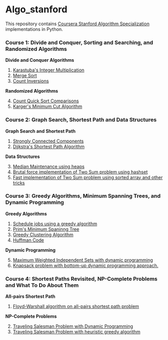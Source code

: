 # Algo_stanford

This repository contains [Coursera Stanford Algorithm Specialization](https://www.coursera.org/specializations/algorithms) implementations in Python.

### Course 1: Divide and Conquer, Sorting and Searching, and Randomized Algorithms
**Divide and Conquer Algorithms**
1. [Karastuba's Integer Multiplication](./C1:%20Divide%20and%20Conquer/Karastuba_mul.py)
2. [Merge Sort](./C1:%20Divide%20and%20Conquer/Merge_sort.py)
3. [Count Inversions](./C1:%20Divide%20and%20Conquer/Count_inversion.py) 

**Randomized Algorithms**

4. [Count Quick Sort Comparisons](./C1:%20Divide%20and%20Conquer/Quick_sort_count.py)
5. [Karger's Minimum Cut Algorithm](./C1:%20Divide%20and%20Conquer/Karger_mincut.py)

### Course 2: Graph Search, Shortest Path and Data Structures
**Graph Search and Shortest Path**
1. [Strongly Connected Components](./C2:%20Graph%20Search/SCC.py)
2. [Dijkstra's Shortest Path Algorithm](./C2:%20Graph%20Search/Dijkstra.py)

**Data Structures**

3. [Median Maintenance using heaps](./C2:%20Graph%20Search/Median_Maintenance.py)
4. [Brutal force implementation of Two Sum problem using hashset](./C2:%20Graph%20Search/two_sum_set.py)
5. [Fast implementation of Two Sum problem using sorted array and other tricks](./C2:%20Graph%20Search/two_sum_array.py)

### Course 3: Greedy Algorithms, Minimum Spanning Trees, and Dynamic Programming
**Greedy Algorithms**

1. [Schedule jobs using a greedy algorithm](./C3:%20Greedy%20Algo/jobs_greedy.py)
2. [Prim's Minimum Spaninng Tree](./C3:%20Greedy%20Algo/MST_Prim.py)
3. [Greedy Clustering Algorithm](./C3:%20Greedy%20Algo/clustering_small.py)
4. [Huffman Code](./C3:%20Greedy%20Algo/huffman.py)

**Dynamic Programming**

5. [Maximum Weighted Independent Sets with dynamic programming](./C3:%20Greedy%20Algo/MWIS.py)
6. [Knapsack problem with bottom-up dynamic programming approach.](./C3:%20Greedy%20Algo/knapsack_small.py)

### Course 4: Shortest Paths Revisited, NP-Complete Problems and What To Do About Them
**All-pairs Shortest Path**

1. [Floyd-Warshall algorithm on all-pairs shortest path problem](./C4:%20Shortest%20Path%20Revisited,%20NP-Complete/apsp.py)

**NP-Complete Problems**

2. [Traveling Salesman Problem with Dynamic Programming](./C4:%20Shortest%20Path%20Revisited,%20NP-Complete/TSP.py)
3. [Traveling Salesman Problem with heuristic greedy algorithm](./C4:%20Shortest%20Path%20Revisited,%20NP-Complete/tsp_heuristic.py)

